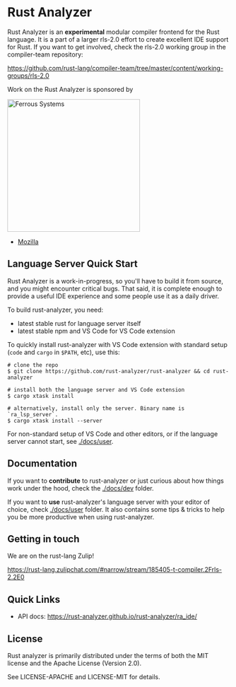 # Rust Analyzer

Rust Analyzer is an **experimental** modular compiler frontend for the Rust
language. It is a part of a larger rls-2.0 effort to create excellent IDE
support for Rust. If you want to get involved, check the rls-2.0 working group
in the compiler-team repository:

https://github.com/rust-lang/compiler-team/tree/master/content/working-groups/rls-2.0

Work on the Rust Analyzer is sponsored by

[<img src="https://user-images.githubusercontent.com/1711539/58105231-cf306900-7bee-11e9-83d8-9f1102e59d29.png" alt="Ferrous Systems" width="300">](https://ferrous-systems.com/)
- [Mozilla](https://www.mozilla.org/en-US/)

## Language Server Quick Start

Rust Analyzer is a work-in-progress, so you'll have to build it from source, and
you might encounter critical bugs. That said, it is complete enough to provide a
useful IDE experience and some people use it as a daily driver.

To build rust-analyzer, you need:

* latest stable rust for language server itself
* latest stable npm and VS Code for VS Code extension

To quickly install rust-analyzer with VS Code extension with standard setup
(`code` and `cargo` in `$PATH`, etc), use this:

```
# clone the repo
$ git clone https://github.com/rust-analyzer/rust-analyzer && cd rust-analyzer

# install both the language server and VS Code extension
$ cargo xtask install

# alternatively, install only the server. Binary name is `ra_lsp_server`.
$ cargo xtask install --server
```

For non-standard setup of VS Code and other editors, or if the language server
cannot start, see [./docs/user](./docs/user).

## Documentation

If you want to **contribute** to rust-analyzer or just curious about how things work
under the hood, check the [./docs/dev](./docs/dev) folder.

If you want to **use** rust-analyzer's language server with your editor of
choice, check [./docs/user](./docs/user) folder. It also contains some tips & tricks to help
you be more productive when using rust-analyzer.

## Getting in touch

We are on the rust-lang Zulip!

https://rust-lang.zulipchat.com/#narrow/stream/185405-t-compiler.2Frls-2.2E0

## Quick Links

* API docs: https://rust-analyzer.github.io/rust-analyzer/ra_ide/


## License

Rust analyzer is primarily distributed under the terms of both the MIT
license and the Apache License (Version 2.0).

See LICENSE-APACHE and LICENSE-MIT for details.
